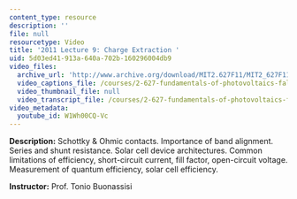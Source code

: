 ```yaml
---
content_type: resource
description: ''
file: null
resourcetype: Video
title: '2011 Lecture 9: Charge Extraction '
uid: 5d03ed41-913a-640a-702b-160296004db9
video_files:
  archive_url: 'http://www.archive.org/download/MIT2.627F11/MIT2_627F11_lec09_300k.mp4 '
  video_captions_file: /courses/2-627-fundamentals-of-photovoltaics-fall-2013/eeddfe43a6e654dc85a75ce09c515c10_W1Wh00CQ-Vc.vtt
  video_thumbnail_file: null
  video_transcript_file: /courses/2-627-fundamentals-of-photovoltaics-fall-2013/c9db55b72aff4e73be663d8ce12af3c3_W1Wh00CQ-Vc.pdf
video_metadata:
  youtube_id: W1Wh00CQ-Vc
---
```


**Description:** Schottky & Ohmic contacts. Importance of band alignment. Series and shunt resistance. Solar cell device architectures. Common limitations of efficiency, short-circuit current, fill factor, open-circuit voltage. Measurement of quantum efficiency, solar cell efficiency.

**Instructor:** Prof. Tonio Buonassisi